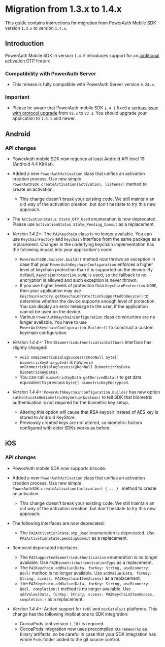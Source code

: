 # Migration from 1.3.x to 1.4.x

This guide contains instructions for migration from PowerAuth Mobile SDK version `1.3.x` to version `1.4.x`.

## Introduction

PowerAuth Mobile SDK in version `1.4.0` introduces support for an [additional activation OTP](https://github.com/wultra/powerauth-crypto/blob/develop/docs/Additional-Activation-OTP.md) feature.

### Compatibility with PowerAuth Server

- This release is fully compatible with PowerAuth Server version `0.24.x`.

### Important

- Please be aware that PowerAuth mobile SDK `1.4.1` fixed a [serious issue with protocol upgrade](https://github.com/wultra/powerauth-mobile-sdk/issues/302) from `V2.x` to `V3.1`. You should upgrade your application to `1.4.1` and newer. 

## Android

### API changes

- PowerAuth mobile SDK now requires at least Android API level 19 (Android 4.4 KitKat).

- Added a new `PowerAuthActivation` class that unifies an activation creation process. Use new simple `PowerAuthSDK.createActivation(activation, listener)` method to create an activation.
  - This change doesn't break your existing code. We still maintain an old way of the activation creation, but don't hesitate to try this new approach. 
  
- The `ActivationStatus.State_OTP_Used` enumeration is now deprecated. Please use `ActivationStatus.State_Pending_Commit` as a replacement.

- _Version 1.4.2+:_ The `PA2Keychain` class is no longer available. You can use `KeychainFactory` and `Keychain` interface from the same package as a replacement. Changes in the underlying keychain implementation has the following impact into your application's code:
  - `PowerAuthSDK.Builder.build()` method now throws an exception in case that your `PowerAuthKeychainConfiguration` enforces a higher level of keychain protection than it is supported on the device. By default, `KeychainProtection.NONE` is used, so the fallback to no-encryption is allowed and such exception is never thrown.
  - If you use higher levels of proteciton than `KeychainProtection.NONE`, then your application may use `KeychainFactory.getKeychainProtectionSupportedOnDevice()` to determine whether the device supports enough level of protection. You can display an error message to the user, if the application cannot be used on the device.
  - Various `PowerAuthKeychainConfiguration` class constructors are no longer available. You have to use `PowerAuthKeychainConfiguration.Builder()` to construct a custom keychain configuration.

- _Version 1.4.4+:_ The `IBiometricAuthenticationCallback` interface has slightly changed:
  - `void onBiometricDialogSuccess(@NonNull byte[] biometricKeyEncrypted)` is now `void onBiometricDialogSuccess(@NonNull BiometricKeyData biometricKeyData)`.
  - You can call `biometricKeyData.getDerivedData()` to get data equivalent to previous `byte[] biometricKeyEncrypted`.

- _Version 1.4.4+:_ `PowerAuthKeychainConfiguration.Builder` has new option `authenticateOnBiometricKeySetup(boolean)` to tell SDK that biometric authentication is not required for the biometric key setup.
  - Altering this option will cause that RSA keypair instead of AES key is stored to Android KeyStore.
  - Previously created keys are not altered, so biometric factors configured with older SDKs works as before.

## iOS

### API changes

- PowerAuth mobile SDK now supports bitcode.

- Added a new `PowerAuthActivation` class that unifies an activation creation process. Use new simple `PowerAuthSDK.createActivation(activation) { .. } ` method to create an activation.
  - This change doesn't break your existing code. We still maintain an old way of the activation creation, but don't hesitate to try this new approach. 

- The following interfaces are now deprecated:
  - The `PA2ActivationState.otp_Used` enumeration is deprecated. Use `PA2ActivationState.pendingCommit` as a replacement.

- Removed deprecated interfaces:
  - The `PA2SupportedBiometricAuthentication` enumeration is no longer available. Use `PA2BiometricAuthenticationType` as a replacement.
  - The `PA2Keychain.addValue(Data, forKey: String, useBiometry: Bool)` method is no longer available. Use `addValue(Data, forKey: String, access: PA2KeychainItemAccess)` as a replacement.
  - The `PA2Keychain.addValue(Data, forKey: String, useBiometry: Bool, completion:)` method is no longer available. Use `addValue(Data, forKey: String, access: PA2KeychainItemAccess, completion:)` as a replacement.

- _Version 1.4.4+:_ Added support for `tvOS` and `macCatalyst` platforms. This change has the following implications to SDK integration:
  - CocoaPods tool version `1.10+` is required.
  - CocoaPods integration now uses precompiled `XCFrameworks` as binary artifacts, so be careful in case that your SDK integration has whole `Pods` folder added to the git source control. 
